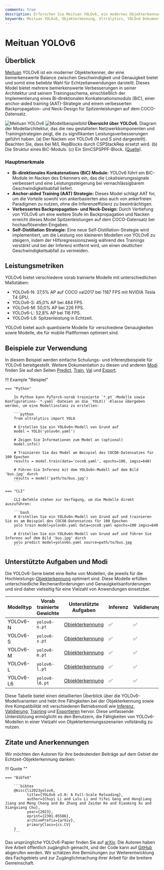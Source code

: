 ```yaml
---
comments: true
description: Erforschen Sie Meituan YOLOv6, ein modernes Objekterkennungsmodell, das eine ausgewogene Kombination aus Geschwindigkeit und Genauigkeit bietet. Tauchen Sie ein in Funktionen, vorab trainierte Modelle und die Verwendung von Python.
keywords: Meituan YOLOv6, Objekterkennung, Ultralytics, YOLOv6 Dokumentation, Bi-direktionale Konkatenation, Anchor-Aided Training, vorab trainierte Modelle, Echtzeitanwendungen
---
```


# Meituan YOLOv6

## Überblick

[Meituan](https://about.meituan.com/) YOLOv6 ist ein moderner Objekterkenner, der eine bemerkenswerte Balance zwischen Geschwindigkeit und Genauigkeit bietet und somit eine beliebte Wahl für Echtzeitanwendungen darstellt. Dieses Model bietet mehrere bemerkenswerte Verbesserungen in seiner Architektur und seinem Trainingsschema, einschließlich der Implementierung eines Bi-direktionalen Konkatenationsmoduls (BiC), einer anchor-aided training (AAT)-Strategie und einem verbesserten Backpropagation- und Neck-Design für Spitzenleistungen auf dem COCO-Datensatz.

![Meituan YOLOv6](https://user-images.githubusercontent.com/26833433/240750495-4da954ce-8b3b-41c4-8afd-ddb74361d3c2.png)
![Modellbeispielbild](https://user-images.githubusercontent.com/26833433/240750557-3e9ec4f0-0598-49a8-83ea-f33c91eb6d68.png)
**Übersicht über YOLOv6.** Diagram der Modellarchitektur, das die neu gestalteten Netzwerkkomponenten und Trainingstrategien zeigt, die zu signifikanten Leistungsverbesserungen geführt haben. (a) Der Nacken von YOLOv6 (N und S sind dargestellt). Beachten Sie, dass bei M/L RepBlocks durch CSPStackRep ersetzt wird. (b) Die Struktur eines BiC-Moduls. (c) Ein SimCSPSPPF-Block. ([Quelle](https://arxiv.org/pdf/2301.05586.pdf)).

### Hauptmerkmale

- **Bi-direktionales Konkatenations (BiC) Module:** YOLOv6 führt ein BiC-Module im Nacken des Erkenners ein, das die Lokalisierungssignale verbessert und eine Leistungssteigerung bei vernachlässigbarem Geschwindigkeitsabfall liefert.
- **Anchor-aided Training (AAT) Strategie:** Dieses Model schlägt AAT for, um die Vorteile sowohl von ankerbasierten also auch von ankerfreien Paradigmen zu nutzen, ohne die Inferenzeffizienz zu beeinträchtigen.
- **Verbessertes Backpropagation- und Neck-Design:** Durch Vertiefung von YOLOv6 um eine weitere Stufe im Backpropagation und Nacken erreicht dieses Model Spitzenleistungen auf dem COCO-Datensatz bei hochauflösenden Eingaben.
- **Self-Distillation Strategie:** Eine neue Self-Distillation-Strategie wird implementiert, um die Leistung von kleineren Modellen von YOLOv6 zu steigern, indem der Hilfsregressionszweig während des Trainings verstärkt und bei der Inferenz entfernt wird, um einen deutlichen Geschwindigkeitsabfall zu vermeiden.

## Leistungsmetriken

YOLOv6 bietet verschiedene vorab trainierte Modelle mit unterschiedlichen Maßstäben:

- YOLOv6-N: 37,5% AP auf COCO val2017 bei 1187 FPS mit NVIDIA Tesla T4 GPU.
- YOLOv6-S: 45,0% AP bei 484 FPS.
- YOLOv6-M: 50,0% AP bei 226 FPS.
- YOLOv6-L: 52,8% AP bei 116 FPS.
- YOLOv6-L6: Spitzenleistung in Echtzeit.

YOLOv6 bietet auch quantisierte Modelle für verschiedene Genauigkeiten sowie Modelle, die für mobile Plattformen optimiert sind.

## Beispiele zur Verwendung

In diesem Beispiel werden einfache Schulungs- und Inferenzbeispiele für YOLOv6 bereitgestellt. Weitere Dokumentation zu diesen und anderen [Modi](../modes/index.md) finden Sie auf den Seiten [Predict](../modes/predict.md), [Train](../modes/train.md), [Val](../modes/val.md) und [Export](../modes/export.md).

!!! Example "Beispiel"

    === "Python"

        In Python kann PyTorch-vorab trainierte `*.pt`-Modelle sowie Konfigurations-`*.yaml`-Dateien an die `YOLO()`-Klasse übergeben werden, um eine Modellinstanz zu erstellen:

        ```python
        from ultralytics import YOLO

        # Erstellen Sie ein YOLOv6n-Modell von Grund auf
        model = YOLO('yolov6n.yaml')

        # Zeigen Sie Informationen zum Model an (optional)
        model.info()

        # Trainieren Sie das Model am Beispiel des COCO8-Datensatzes für 100 Epochen
        results = model.train(data='coco8.yaml', epochs=100, imgsz=640)

        # Führen Sie Inferenz mit dem YOLOv6n-Modell auf dem Bild 'bus.jpg' durch
        results = model('path/to/bus.jpg')
        ```

    === "CLI"

        CLI-Befehle stehen zur Verfügung, um die Modelle direkt auszuführen:

        ```bash
        # Erstellen Sie ein YOLOv6n-Modell von Grund auf und trainieren Sie es am Beispiel des COCO8-Datensatzes für 100 Epochen
        yolo train model=yolov6n.yaml data=coco8.yaml epochs=100 imgsz=640

        # Erstellen Sie ein YOLOv6n-Modell von Grund auf und führen Sie Inferenz auf dem Bild 'bus.jpg' durch
        yolo predict model=yolov6n.yaml source=path/to/bus.jpg
        ```

## Unterstützte Aufgaben und Modi

Die YOLOv6-Serie bietet eine Reihe von Modellen, die jeweils für die Hochleistungs-[Objekterkennung](../tasks/detect.md) optimiert sind. Diese Modelle erfüllen unterschiedliche Rechenanforderungen und Genauigkeitsanforderungen und sind daher vielseitig für eine Vielzahl von Anwendungen einsetzbar.

| Modelltyp | Vorab trainierte Gewichte | Unterstützte Aufgaben                 | Inferenz | Validierung | Training | Exportieren |
|-----------|---------------------------|---------------------------------------|----------|-------------|----------|-------------|
| YOLOv6-N  | `yolov6-n.pt`             | [Objekterkennung](../tasks/detect.md) | ✅        | ✅           | ✅        | ✅           |
| YOLOv6-S  | `yolov6-s.pt`             | [Objekterkennung](../tasks/detect.md) | ✅        | ✅           | ✅        | ✅           |
| YOLOv6-M  | `yolov6-m.pt`             | [Objekterkennung](../tasks/detect.md) | ✅        | ✅           | ✅        | ✅           |
| YOLOv6-L  | `yolov6-l.pt`             | [Objekterkennung](../tasks/detect.md) | ✅        | ✅           | ✅        | ✅           |
| YOLOv6-L6 | `yolov6-l6.pt`            | [Objekterkennung](../tasks/detect.md) | ✅        | ✅           | ✅        | ✅           |

Diese Tabelle bietet einen detaillierten Überblick über die YOLOv6-Modellvarianten und hebt ihre Fähigkeiten bei der Objekterkennung sowie ihre Kompatibilität mit verschiedenen Betriebsmodi wie [Inferenz](../modes/predict.md), [Validierung](../modes/val.md), [Training](../modes/train.md) und [Exportieren](../modes/export.md) hervor. Diese umfassende Unterstützung ermöglicht es den Benutzern, die Fähigkeiten von YOLOv6-Modellen in einer Vielzahl von Objekterkennungsszenarien vollständig zu nutzen.

## Zitate und Anerkennungen

Wir möchten den Autoren für ihre bedeutenden Beiträge auf dem Gebiet der Echtzeit-Objekterkennung danken:

!!! Quote ""

    === "BibTeX"

        ```bibtex
        @misc{li2023yolov6,
              title={YOLOv6 v3.0: A Full-Scale Reloading},
              author={Chuyi Li and Lulu Li and Yifei Geng and Hongliang Jiang and Meng Cheng and Bo Zhang and Zaidan Ke and Xiaoming Xu and Xiangxiang Chu},
              year={2023},
              eprint={2301.05586},
              archivePrefix={arXiv},
              primaryClass={cs.CV}
        }
        ```

Das ursprüngliche YOLOv6-Papier finden Sie auf [arXiv](https://arxiv.org/abs/2301.05586). Die Autoren haben ihre Arbeit öffentlich zugänglich gemacht, und der Code kann auf [GitHub](https://github.com/meituan/YOLOv6) abgerufen werden. Wir schätzen ihre Bemühungen zur Weiterentwicklung des Fachgebiets und zur Zugänglichmachung ihrer Arbeit für die breitere Gemeinschaft.
